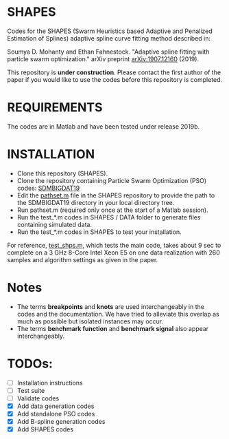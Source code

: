 # SHAPES
Codes for the SHAPES (Swarm Heuristics based Adaptive and Penalized
 Estimation of Splines) adaptive spline curve fitting method described in:
 
Soumya D. Mohanty and Ethan Fahnestock. "Adaptive spline fitting with particle swarm optimization." arXiv preprint [arXiv:1907.12160](https://arxiv.org/abs/1907.12160) (2019).

This repository is **under construction**. Please contact the first author of the paper if you would like to use the codes before this repository is completed.

# REQUIREMENTS
The codes are in Matlab and have been tested under release 2019b.

# INSTALLATION
- Clone this repository (SHAPES).
- Clone the repository containing Particle Swarm Optimization (PSO) codes: [SDMBIGDAT19](https://github.com/mohanty-sd/SDMBIGDAT19.git)
- Edit the [pathset.m](./pathset.m) file in the SHAPES repository to provide the path to the SDMBIGDAT19 directory in your local directory tree.
- Run pathset.m (required only once at the start of a Matlab session).
- Run the test_*.m codes in SHAPES / DATA folder to generate files containing simulated data.
- Run the test_*.m codes in SHAPES to test your installation. 

For reference, [test_shps.m](./test_shps.m), which tests the main code, takes about 9 sec to complete on a 3 GHz 8-Core Intel Xeon E5 on one data realization with 260 samples and algorithm settings as given in the paper.

# Notes
- The terms **breakpoints** and **knots** are used interchangeably in the codes and the documentation. 
We have tried to alleviate this overlap as much as possible but isolated instances may occur.
- The terms **benchmark function** and **benchmark signal** also appear interchangeably.

# TODOs:

- [ ] Installation instructions
- [ ] Test suite
- [ ] Validate codes
- [x] Add data generation codes
- [x] Add standalone PSO codes
- [x] Add B-spline generation codes
- [x] Add SHAPES codes
